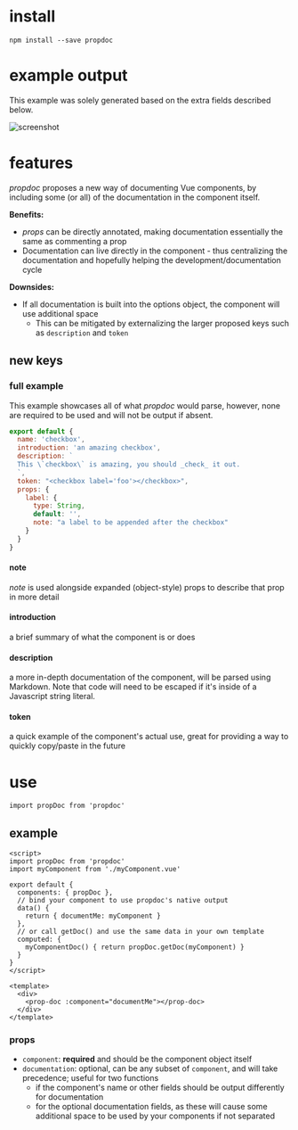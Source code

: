 # install

`npm install --save propdoc`

# example output

This example was solely generated based on the extra fields described below.

![screenshot](https://github.com/propellant/doctor/blob/master/exampleOutput.png)

# features

_propdoc_ proposes a new way of documenting Vue components, by including some (or all) of the documentation in the component itself.

**Benefits:**
- _props_ can be directly annotated, making documentation essentially the same as commenting a prop
- Documentation can live directly in the component - thus centralizing the documentation and hopefully helping the development/documentation cycle

**Downsides:**
- If all documentation is built into the options object, the component will use additional space
  - This can be mitigated by externalizing the larger proposed keys such as `description` and `token`

## new keys

### full example

This example showcases all of what _propdoc_ would parse, however, none are required to be used and will not be output if absent.

```javascript
export default {
  name: 'checkbox',
  introduction: 'an amazing checkbox',
  description: `
  This \`checkbox\` is amazing, you should _check_ it out.
  `,
  token: "<checkbox label='foo'></checkbox>",
  props: {
    label: {
      type: String,
      default: '',
      note: "a label to be appended after the checkbox"
    }
  }
}
```

#### note

_note_ is used alongside expanded (object-style) props to describe that prop in more detail

#### introduction

a brief summary of what the component is or does

#### description

a more in-depth documentation of the component, will be parsed using Markdown. Note that code will need to be escaped if it's inside of a Javascript string literal.

#### token

a quick example of the component's actual use, great for providing a way to quickly copy/paste in the future


# use

`import propDoc from 'propdoc'`

## example

```Vue
<script>
import propDoc from 'propdoc'
import myComponent from './myComponent.vue'

export default {
  components: { propDoc },
  // bind your component to use propdoc's native output
  data() {
    return { documentMe: myComponent }
  },
  // or call getDoc() and use the same data in your own template
  computed: {
    myComponentDoc() { return propDoc.getDoc(myComponent) }
  }
}
</script>

<template>
  <div>
    <prop-doc :component="documentMe"></prop-doc>
  </div>
</template>
```

### props

- `component`: **required** and should be the component object itself
- `documentation`: optional, can be any subset of `component`, and will take precedence; useful for two functions
  - if the component's name or other fields should be output differently for documentation
  - for the optional documentation fields, as these will cause some additional space to be used by your components if not separated
